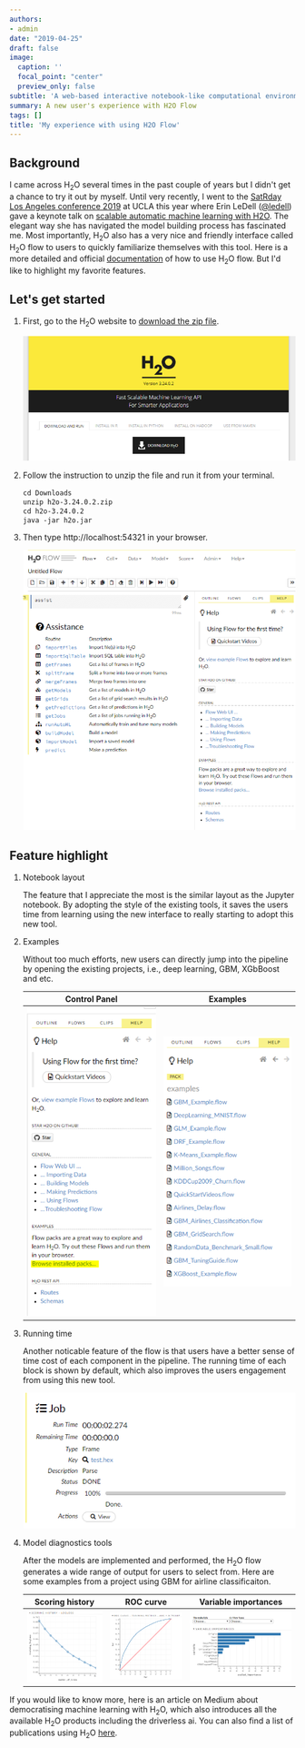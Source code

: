 ```yaml
---
authors:
- admin
date: "2019-04-25"
draft: false
image:
  caption: ''
  focal_point: "center"
  preview_only: false
subtitle: 'A web-based interactive notebook-like computational environment.'
summary: A new user's experience with H2O Flow
tags: []
title: 'My experience with using H2O Flow'
---
```


## Background
I came across H<sub>2</sub>O several times in the past couple of years but I didn't get a chance to try it out by myself. Until very recently, I went to the [SatRday Los Angeles conference 2019](https://losangeles2019.satrdays.org/) at UCLA this year where Erin LeDell ([@ledell](https://twitter.com/ledell)) gave a keynote talk on [scalable automatic machine learning with H2O](https://youtu.be/A3EmOgpoG60). The elegant way she has navigated the model building process has fascinated me. Most importantly, H<sub>2</sub>O also has a very nice and friendly interface called H<sub>2</sub>O flow to users to quickly familiarize themselves with this tool. Here is a more detailed and official [documentation](http://docs.h2o.ai/h2o/latest-stable/h2o-docs/flow.html) of how to use H<sub>2</sub>O flow. But I'd like to highlight my favorite features. 

## Let's get started

1. First, go to the H<sub>2</sub>O website to [download the zip file](http://h2o-release.s3.amazonaws.com/h2o/rel-yates/2/index.html). 

    ![](download.PNG)

2. Follow the instruction to unzip the file and run it from your terminal. 

    ```
    cd Downloads
    unzip h2o-3.24.0.2.zip
    cd h2o-3.24.0.2
    java -jar h2o.jar
    ```
    
3. Then type http://localhost:54321 in your browser. 

    ![](interface.PNG)

## Feature highlight

1. Notebook layout
    
    The feature that I appreciate the most is the similar layout as the Jupyter notebook. By adopting the style of the existing tools, it saves the users time from learning using the new interface to really starting to adopt this new tool. 

2. Examples 

    Without too much efforts, new users can directly jump into the pipeline by opening the existing projects, i.e., deep learning, GBM, XGbBoost and etc.  
    
    Control Panel  | Examples
    :-------------:|:-------------------:
    ![](panel.PNG) |  ![](projects.PNG)

3. Running time 

    Another noticable feature of the flow is that users have a better sense of time cost of each component in the pipeline. The running time of each block is shown by default, which also improves the users engagement from using this new tool. 
    
    ![](time.PNG)
    
3. Model diagnostics tools

    After the models are implemented and performed, the H<sub>2</sub>O flow generates a wide range of output for users to select from. Here are some examples from a project using GBM for airline classificaiton.
    
     Scoring history | ROC curve | Variable importances
    :-------------:|:---------------:|:-------------------:
    ![](scoring.PNG) |  ![](roc.PNG) |  ![](threshold.PNG)
    
If you would like to know more, here is an article on Medium about democratising machine learning with H<sub>2</sub>O, which also introduces all the available H<sub>2</sub>O products including the driverless ai. You can also find a list of publications using H<sub>2</sub>O [here](https://www.h2o.ai/academic/). 
